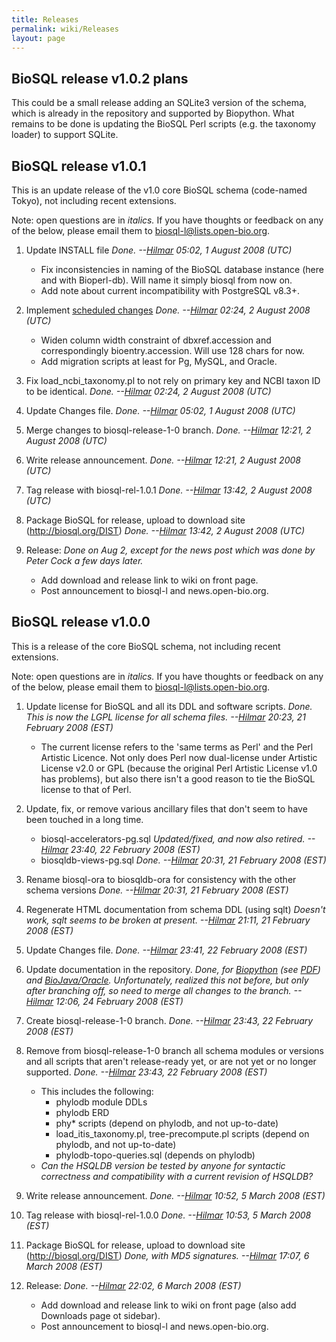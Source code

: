 ```yaml
---
title: Releases
permalink: wiki/Releases
layout: page
---
```


BioSQL release v1.0.2 plans
---------------------------

This could be a small release adding an SQLite3 version of the schema,
which is already in the repository and supported by Biopython. What
remains to be done is updating the BioSQL Perl scripts (e.g. the
taxonomy loader) to support SQLite.

BioSQL release v1.0.1
---------------------

This is an update release of the v1.0 core BioSQL schema (code-named
Tokyo), not including recent extensions.

Note: open questions are in *italics.* If you have thoughts or feedback
on any of the below, please email them to biosql-l@lists.open-bio.org.

1.  Update INSTALL file *Done. --[Hilmar](http://lappland.io)
    05:02, 1 August 2008 (UTC)*
    -   Fix inconsistencies in naming of the BioSQL database instance
        (here and with Bioperl-db). Will name it simply biosql from
        now on.
    -   Add note about current incompatibility with PostgreSQL v8.3+.

2.  Implement [scheduled
    changes](Enhancement_Requests#scheduled-for-v10x "wikilink")
    *Done. --[Hilmar](http://lappland.io) 02:24, 2 August
    2008 (UTC)*
    -   Widen column width constraint of dbxref.accession and
        correspondingly bioentry.accession. Will use 128 chars for now.
    -   Add migration scripts at least for Pg, MySQL, and Oracle.

3.  Fix load\_ncbi\_taxonomy.pl to not rely on primary key and NCBI
    taxon ID to be identical. *Done. --[Hilmar](http://lappland.io)
    02:24, 2 August 2008 (UTC)*
4.  Update Changes file. *Done. --[Hilmar](http://lappland.io)
    05:02, 1 August 2008 (UTC)*
5.  Merge changes to biosql-release-1-0 branch. *Done.
    --[Hilmar](http://lappland.io) 12:21, 2 August 2008 (UTC)*
6.  Write release announcement. *Done.
    --[Hilmar](http://lappland.io) 12:21, 2 August 2008 (UTC)*
7.  Tag release with biosql-rel-1.0.1 *Done.
    --[Hilmar](http://lappland.io) 13:42, 2 August 2008 (UTC)*
8.  Package BioSQL for release, upload to download
    site (http://biosql.org/DIST) *Done.
    --[Hilmar](http://lappland.io) 13:42, 2 August 2008 (UTC)*
9.  Release: *Done on Aug 2, except for the news post which was done by
    Peter Cock a few days later.*
    -   Add download and release link to wiki on front page.
    -   Post announcement to biosql-l and news.open-bio.org.

BioSQL release v1.0.0
---------------------

This is a release of the core BioSQL schema, not including recent
extensions.

Note: open questions are in *italics.* If you have thoughts or feedback
on any of the below, please email them to biosql-l@lists.open-bio.org.

1.  Update license for BioSQL and all its DDL and software scripts.
    *Done. This is now the LGPL license for all schema files.
    --[Hilmar](http://lappland.io) 20:23, 21 February 2008 (EST)*
    -   The current license refers to the 'same terms as Perl' and the
        Perl Artistic Licence. Not only does Perl now dual-license under
        Artistic License v2.0 or GPL (because the original Perl Artistic
        License v1.0 has problems), but also there isn't a good reason
        to tie the BioSQL license to that of Perl.

2.  Update, fix, or remove various ancillary files that don't seem to
    have been touched in a long time.
    -   biosql-accelerators-pg.sql *Updated/fixed, and now also retired.
        --[Hilmar](http://lappland.io) 23:40, 22 February
        2008 (EST)*
    -   biosqldb-views-pg.sql *Done. --[Hilmar](http://lappland.io)
        20:31, 21 February 2008 (EST)*

3.  Rename biosql-ora to biosqldb-ora for consistency with the other
    schema versions *Done. --[Hilmar](http://lappland.io) 20:31, 21
    February 2008 (EST)*
4.  Regenerate HTML documentation from schema DDL (using sqlt) *Doesn't
    work, sqlt seems to be broken at present.
    --[Hilmar](http://lappland.io) 21:11, 21 February 2008 (EST)*
5.  Update Changes file. *Done. --[Hilmar](http://lappland.io)
    23:41, 22 February 2008 (EST)*
6.  Update documentation in the repository. *Done, for
    [Biopython](http://code.open-bio.org/svnweb/index.cgi/biosql/browse/biosql-schema/trunk/doc/biopython)
    (see
    [PDF](http://code.open-bio.org/svnweb/index.cgi/biosql/checkout/biosql-schema/trunk/doc/biopython/python_biosql_basic.pdf))
    and
    [BioJava/Oracle](http://code.open-bio.org/svnweb/index.cgi/biosql/checkout/biosql-schema/trunk/doc/bj_and_bsql_oracle_howto.htm).
    Unfortunately, realized this not before, but only after branching
    off, so need to merge all changes to the branch.
    --[Hilmar](http://lappland.io) 12:06, 24 February 2008 (EST)*
7.  Create biosql-release-1-0 branch. *Done.
    --[Hilmar](http://lappland.io) 23:43, 22 February 2008 (EST)*
8.  Remove from biosql-release-1-0 branch all schema modules or versions
    and all scripts that aren't release-ready yet, or are not yet or no
    longer supported. *Done. --[Hilmar](http://lappland.io) 23:43,
    22 February 2008 (EST)*
    -   This includes the following:
        -   phylodb module DDLs
        -   phylodb ERD
        -   phy\* scripts (depend on phylodb, and not up-to-date)
        -   load\_itis\_taxonomy.pl, tree-precompute.pl scripts (depend
            on phylodb, and not up-to-date)
        -   phylodb-topo-queries.sql (depends on phylodb)
    -   *Can the HSQLDB version be tested by anyone for syntactic
        correctness and compatibility with a current revision of
        HSQLDB?*

9.  Write release announcement. *Done.
    --[Hilmar](http://lappland.io) 10:52, 5 March 2008 (EST)*
10. Tag release with biosql-rel-1.0.0 *Done.
    --[Hilmar](http://lappland.io) 10:53, 5 March 2008 (EST)*
11. Package BioSQL for release, upload to download
    site (http://biosql.org/DIST) *Done, with MD5 signatures.
    --[Hilmar](http://lappland.io) 17:07, 6 March 2008 (EST)*
12. Release: *Done. --[Hilmar](http://lappland.io) 22:02, 6 March
    2008 (EST)*
    -   Add download and release link to wiki on front page (also add
        Downloads page ot sidebar).
    -   Post announcement to biosql-l and news.open-bio.org.


